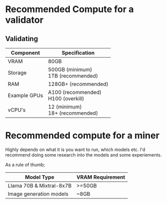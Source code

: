 

# Recommended Compute for a validator

## Validating
| Component    | Specification                         |
| ------------ | ------------------------------------- |
| VRAM         | 80GB                                  |
| Storage      | 500GB (minimum)<br>1TB (recommended)  |
| RAM          | 128GB+ (recommended)                  |
| Example GPUs | A100 (recommended)<br>H100 (overkill) |
| vCPU's       | 12 (minimum)<br>18+ (recommended)     |


# Recommended compute for a miner
Highly depends on what it is you want to run, which models etc. I'd recommend doing some research into the models and some experiements.

As a rule of thumb;

| Model Type               | VRAM Requirement |
| ------------------------ | ---------------- |
| Llama 70B & Mixtral-8x7B | >=50GB           |
| Image generation models  | ~8GB             |